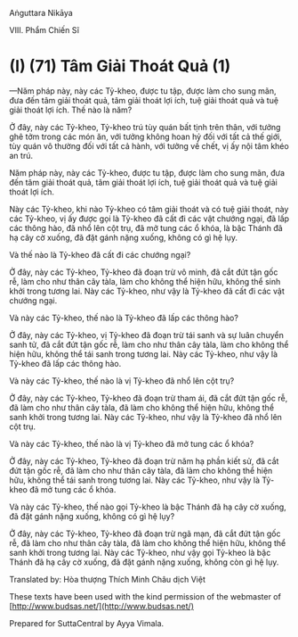 Aṅguttara Nikāya

VIII. Phẩm Chiến Sĩ

# (I) (71) Tâm Giải Thoát Quả (1)

—Năm pháp này, này các Tỷ-kheo, được tu tập, được làm cho sung mãn, đưa đến tâm giải thoát quả, tâm giải thoát lợi ích, tuệ giải thoát quả và tuệ giải thoát lợi ích. Thế nào là năm?

Ở đây, này các Tỷ-kheo, Tỷ-kheo trú tùy quán bất tịnh trên thân, với tưởng ghê tởm trong các món ăn, với tưởng không hoan hỷ đối với tất cả thế giới, tùy quán vô thường đối với tất cả hành, với tưởng về chết, vị ấy nội tâm khéo an trú.

Năm pháp này, này các Tỷ-kheo, được tu tập, được làm cho sung mãn, đưa đến tâm giải thoát quả, tâm giải thoát lợi ích, tuệ giải thoát quả và tuệ giải thoát lợi ích.

Này các Tỷ-kheo, khi nào Tỷ-kheo có tâm giải thoát và có tuệ giải thoát, này các Tỷ-kheo, vị ấy được gọi là Tỷ-kheo đã cất đi các vật chướng ngại, đã lấp các thông hào, đã nhổ lên cột trụ, đã mở tung các ổ khóa, là bậc Thánh đã hạ cây cờ xuống, đã đặt gánh nặng xuống, không có gì hệ lụy.

Và thế nào là Tỷ-kheo đã cất đi các chướng ngại?

Ở đây, này các Tỷ-kheo, Tỷ-kheo đã đoạn trừ vô minh, đã cắt đứt tận gốc rễ, làm cho như thân cây tàla, làm cho không thể hiện hữu, không thể sinh khởi trong tương lai. Này các Tỷ-kheo, như vậy là Tỷ-kheo đã cất đi các vật chướng ngại.

Và này các Tỷ-kheo, thế nào là Tỷ-kheo đã lấp các thông hào?

Ở đây, này các Tỷ-kheo, vị Tỷ-kheo đã đoạn trừ tái sanh và sự luân chuyển sanh tử, đã cắt đứt tận gốc rễ, làm cho như thân cây tàla, làm cho không thể hiện hữu, không thể tái sanh trong tương lai. Này các Tỷ-kheo, như vậy là Tỷ-kheo đã lấp các thông hào.

Và này các Tỷ-kheo, thế nào là vị Tỷ-kheo đã nhổ lên cột trụ?

Ở đây, này các Tỷ-kheo, Tỷ-kheo đã đoạn trừ tham ái, đã cắt đứt tận gốc rễ, đã làm cho như thân cây tàla, đã làm cho không thể hiện hữu, không thể sanh khởi trong tương lai. Này các Tỷ-kheo, như vậy là Tỷ-kheo đã nhổ lên cột trụ.

Và này các Tỷ-kheo, thế nào là vị Tỷ-kheo đã mở tung các ổ khóa?

Ở đây, này các Tỷ-kheo, Tỷ-kheo đã đoạn trừ năm hạ phần kiết sử, đã cắt đứt tận gốc rễ, đã làm cho như thân cây tàla, đã làm cho không thể hiện hữu, không thể tái sanh trong tương lai. Này các Tỷ-kheo, như vậy là Tỷ-kheo đã mở tung các ổ khóa.

Và này các Tỷ-kheo, thế nào gọi Tỷ-kheo là bậc Thánh đã hạ cây cờ xuống, đã đặt gánh nặng xuống, không có gì hệ lụy?

Ở đây, này các Tỷ-kheo, Tỷ-kheo đã đoạn trừ ngã mạn, đã cắt đứt tận gốc rễ, đã làm cho như thân cây tàla, đã làm cho không thể hiện hữu, không thể sanh khởi trong tương lai. Này các Tỷ-kheo, như vậy gọi Tỷ-kheo là bậc Thánh đã hạ cây cờ xuống, đã đặt gánh nặng xuống, không còn gì hệ lụy.

Translated by: Hòa thượng Thích Minh Châu dịch Việt

These texts have been used with the kind permission of the webmaster of [http://www.budsas.net/](http://www.budsas.net/)

Prepared for SuttaCentral by Ayya Vimala.